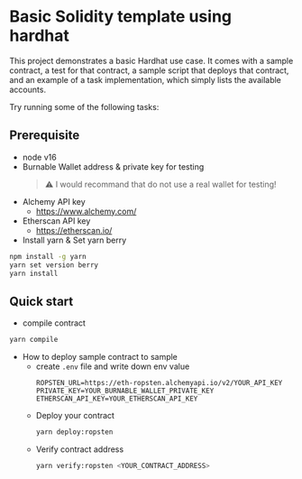 # Basic Solidity template using hardhat

This project demonstrates a basic Hardhat use case. It comes with a sample contract, a test for that contract, a sample script that deploys that contract, and an example of a task implementation, which simply lists the available accounts.

Try running some of the following tasks:

## Prerequisite
- node v16
- Burnable Wallet address & private key for testing
  > :warning: I would recommand that do not use a real wallet for testing!
- Alchemy API key
  - https://www.alchemy.com/
- Etherscan API key
  - https://etherscan.io/
- Install yarn & Set yarn berry
```sh
npm install -g yarn
yarn set version berry
yarn install
```

## Quick start
- compile contract
```sh
yarn compile
```
- How to deploy sample contract to sample
  - create `.env` file and write down env value
    ```
    ROPSTEN_URL=https://eth-ropsten.alchemyapi.io/v2/YOUR_API_KEY
    PRIVATE_KEY=YOUR_BURNABLE_WALLET_PRIVATE_KEY
    ETHERSCAN_API_KEY=YOUR_ETHERSCAN_API_KEY
    ```
  - Deploy your contract
    ```sh
    yarn deploy:ropsten
    ```
  - Verify contract address
    ```sh
    yarn verify:ropsten <YOUR_CONTRACT_ADDRESS>
    ```
